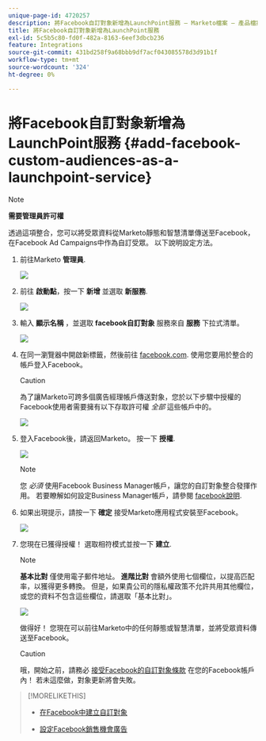 ```yaml
---
unique-page-id: 4720257
description: 將Facebook自訂對象新增為LaunchPoint服務 — Marketo檔案 — 產品檔案
title: 將Facebook自訂對象新增為LaunchPoint服務
exl-id: 5c5b5c80-fd0f-482a-8163-6eef3dbcb236
feature: Integrations
source-git-commit: 431bd258f9a68bbb9df7acf043085578d3d91b1f
workflow-type: tm+mt
source-wordcount: '324'
ht-degree: 0%

---
```


# 將Facebook自訂對象新增為LaunchPoint服務 {#add-facebook-custom-audiences-as-a-launchpoint-service}

>[!NOTE]
>
>**需要管理員許可權**

透過這項整合，您可以將受眾資料從Marketo靜態和智慧清單傳送至Facebook，在Facebook Ad Campaigns中作為自訂受眾。 以下說明設定方法。

1. 前往Marketo **管理員**.

   ![](assets/image2016-11-29-10-3a50-3a29.png)

1. 前往 **啟動點**，按一下 **新增** 並選取 **新服務**.

   ![](assets/image2016-11-29-10-3a51-3a11.png)

1. 輸入 **顯示名稱** ，並選取 **facebook自訂對象** 服務來自 **服務** 下拉式清單。

   ![](assets/image2016-11-29-12-3a51-3a8.png)

1. 在同一瀏覽器中開啟新標籤，然後前往 [facebook.com](https://www.facebook.com/). 使用您要用於整合的帳戶登入Facebook。

   >[!CAUTION]
   >
   >為了讓Marketo可跨多個廣告經理帳戶傳送對象，您於以下步驟中授權的Facebook使用者需要擁有以下存取許可權 *全部* 這些帳戶中的。

   ![](assets/image2016-11-29-10-3a52-3a29.png)

1. 登入Facebook後，請返回Marketo。 按一下 **授權**.

   ![](assets/fb-custom-authorize-hand.png)

   >[!NOTE]
   >
   >您 _必須_ 使用Facebook Business Manager帳戶，讓您的自訂對象整合發揮作用。 若要瞭解如何設定Business Manager帳戶，請參閱 [facebook說明](https://www.facebook.com/business/help/1710077379203657).

1. 如果出現提示，請按一下 **確定** 接受Marketo應用程式安裝至Facebook。

   ![](assets/image2016-11-29-10-3a56-3a3.png)

1. 您現在已獲得授權！ 選取相符模式並按一下 **建立**.

   >[!NOTE]
   >
   >**基本比對** 僅使用電子郵件地址。 **進階比對** 會額外使用七個欄位，以提高匹配率，以獲得更多轉換。 但是，如果貴公司的隱私權政策不允許共用其他欄位，或您的資料不包含這些欄位，請選取「基本比對」。

   ![](assets/fb-custom-adv-matching-hands.png)

   做得好！ 您現在可以前往Marketo中的任何靜態或智慧清單，並將受眾資料傳送至Facebook。

   >[!CAUTION]
   >
   >哦，開始之前，請務必 [接受Facebook的自訂對象條款](https://www.facebook.com/ads/manage/customaudiences/tos.php) 在您的Facebook帳戶內！ 若未這麼做，對象更新將會失敗。

>[!MORELIKETHIS]
>
>* [在Facebook中建立自訂對象](/help/marketo/product-docs/demand-generation/facebook/create-a-custom-audience-in-facebook.md)
>
>* [設定Facebook銷售機會廣告](/help/marketo/product-docs/demand-generation/facebook/set-up-facebook-lead-ads.md)
